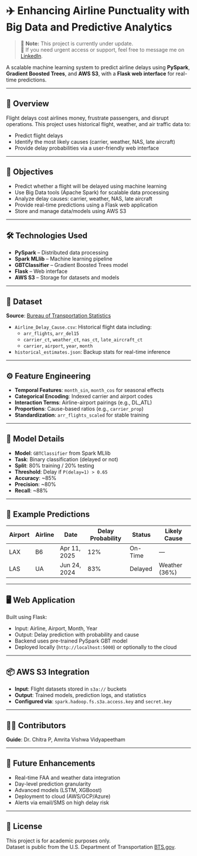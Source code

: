 # ✈️ Enhancing Airline Punctuality with Big Data and Predictive Analytics
> 🚧 **Note:** This project is currently under update.  
> 🔔 If you need urgent access or support, feel free to message me on [LinkedIn](https://www.linkedin.com/in/harshith-potnuri-144har/).


A scalable machine learning system to predict airline delays using **PySpark**, **Gradient Boosted Trees**, and **AWS S3**, with a **Flask web interface** for real-time predictions.

---

## 📌 Overview

Flight delays cost airlines money, frustrate passengers, and disrupt operations. This project uses historical flight, weather, and air traffic data to:

- Predict flight delays
- Identify the most likely causes (carrier, weather, NAS, late aircraft)
- Provide delay probabilities via a user-friendly web interface

---

## 🎯 Objectives

- Predict whether a flight will be delayed using machine learning
- Use Big Data tools (Apache Spark) for scalable data processing
- Analyze delay causes: carrier, weather, NAS, late aircraft
- Provide real-time predictions using a Flask web application
- Store and manage data/models using AWS S3

---

## 🛠️ Technologies Used

- **PySpark** – Distributed data processing
- **Spark MLlib** – Machine learning pipeline
- **GBTClassifier** – Gradient Boosted Trees model
- **Flask** – Web interface
- **AWS S3** – Storage for datasets and models

---

## 📂 Dataset

**Source**: [Bureau of Transportation Statistics](https://www.bts.gov)

- `Airline_Delay_Cause.csv`: Historical flight data including:
  - `arr_flights`, `arr_del15`
  - `carrier_ct`, `weather_ct`, `nas_ct`, `late_aircraft_ct`
  - `carrier`, `airport`, `year`, `month`
- `historical_estimates.json`: Backup stats for real-time inference

---

## ⚙️ Feature Engineering

- **Temporal Features**: `month_sin`, `month_cos` for seasonal effects
- **Categorical Encoding**: Indexed carrier and airport codes
- **Interaction Terms**: Airline-airport pairings (e.g., DL_ATL)
- **Proportions**: Cause-based ratios (e.g., `carrier_prop`)
- **Standardization**: `arr_flights_scaled` for stable training

---

## 🤖 Model Details

- **Model**: `GBTClassifier` from Spark MLlib
- **Task**: Binary classification (delayed or not)
- **Split**: 80% training / 20% testing
- **Threshold**: Delay if `P(delay=1) > 0.65`
- **Accuracy**: ~85%
- **Precision**: ~80%
- **Recall**: ~88%

---

## 🧪 Example Predictions

| Airport | Airline | Date        | Delay Probability | Status     | Likely Cause     |
|---------|---------|-------------|-------------------|------------|------------------|
| LAX     | B6      | Apr 11, 2025| 12%               | On-Time    | —                |
| LAS     | UA      | Jun 24, 2024| 83%               | Delayed    | Weather (36%)    |

---
## 🖥️ Web Application

Built using Flask:

- Input: Airline, Airport, Month, Year
- Output: Delay prediction with probability and cause
- Backend uses pre-trained PySpark GBT model
- Deployed locally (`http://localhost:5000`) or optionally to the cloud

---

## 📦 AWS S3 Integration

- **Input**: Flight datasets stored in `s3a://` buckets
- **Output**: Trained models, prediction logs, and statistics
- **Configured via**: `spark.hadoop.fs.s3a.access.key` and `secret.key`

---

## 👨‍💻 Contributors
**Guide**: Dr. Chitra P, Amrita Vishwa Vidyapeetham

---

## 🚀 Future Enhancements

- Real-time FAA and weather data integration  
- Day-level prediction granularity  
- Advanced models (LSTM, XGBoost)  
- Deployment to cloud (AWS/GCP/Azure)  
- Alerts via email/SMS on high delay risk

---

## 📜 License

This project is for academic purposes only.  
Dataset is public from the U.S. Department of Transportation [BTS.gov](https://www.bts.gov).
